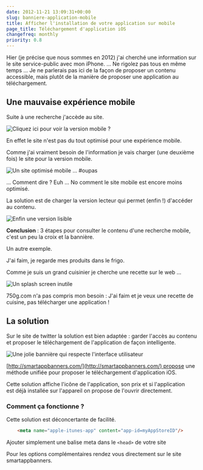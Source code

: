 ```yaml
---
date: 2012-11-21 13:09:31+00:00
slug: banniere-application-mobile
title: Afficher l'installation de votre application sur mobile
page_title: Téléchargement d'application iOS
changefreq: monthly
priority: 0.8
---
```


Hier (je précise que nous sommes en 2012) j'ai cherché une information sur le site service-public avec mon iPhone.
...
Ne rigolez pas tous en même temps ...
Je ne parlerais pas ici de la façon de proposer un contenu accessible, mais plutôt de la manière de proposer une application au téléchargement.

## Une mauvaise expérience mobile

Suite à une recherche j'accède au site.

![Cliquez ici pour voir la version mobile ?](blog/legacy/2012/11/service-public-mobile.png?raw=true)

En effet le site n'est pas du tout optimisé pour une expérience mobile.

Comme j'ai vraiment besoin de l'information je vais charger (une deuxième fois) le site pour la version mobile.

![Un site optimisé mobile ... #oupas](blog/legacy/2012/11/service-public-mobile-site.png?raw=true)


... Comment dire ? Euh ... No comment le site mobile est encore moins optimisé.


La solution est de charger la version lecteur qui permet (enfin !) d'accéder au contenu.

![Enfin une version lisible](blog/legacy/2012/11/service-public-mobile-lecteur.png?raw=true)



__Conclusion__ : 3 étapes pour consulter le contenu d'une recherche mobile, c'est un peu la croix et la bannière.

Un autre exemple.

J'ai faim, je regarde mes produits dans le frigo.

Comme je suis un grand cuisinier je cherche une recette sur le web ...

![Un splash screen inutile](blog/legacy/2012/11/750g-mobile.png?raw=true)

750g.com n'a pas compris mon besoin : J'ai faim et je veux une recette de cuisine, pas télécharger une application !

## La solution

Sur le site de twitter la solution est bien adaptée : garder l'accès au contenu et proposer le téléchargement de l'application de façon intelligente.


![Une jolie bannière qui respecte l'interface utilisateur](blog/legacy/2012/11/smartappbanner.png?raw=true)


[http://smartappbanners.com/](http://smartappbanners.com/) propose une méthode unifiée pour proposer le téléchargement d'application iOS.




Cette solution affiche l'icône de l'application, son prix et si l'application est déjà installée sur l'appareil on propose de l'ouvrir directement.




### Comment ça fonctionne ?

Cette solution est déconcertante de facilité.

~~~ html
    <meta name="apple-itunes-app" content="app-id=myAppStoreID"/>
~~~

Ajouter simplement une balise meta dans le `<head>` de votre site

Pour les options complémentaires rendez vous directement sur le site smartappbanners.
